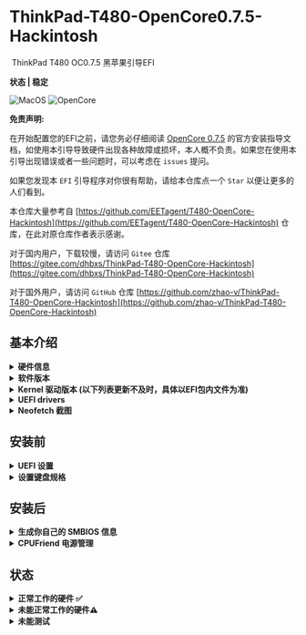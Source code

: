 # ThinkPad-T480-OpenCore0.7.5-Hackintosh
 ThinkPad T480 OC0.7.5 黑苹果引导EFI

**状态 | 稳定**

![MacOS](https://img.shields.io/badge/MacOS-12.0.1-brightgreen) 
![OpenCore](https://img.shields.io/badge/OpenCore-0.7.5-blue.svg)


**免责声明:**

在开始配置您的EFI之前，请您务必仔细阅读 [OpenCore 0.7.5](https://dortania.github.io/OpenCore-Install-Guide/) 的官方安装指导文档，如使用本引导导致硬件出现各种故障或损坏，本人概不负责。如果您在使用本引导出现错误或者一些问题时，可以考虑在 `issues` 提问。

如果您发现本 `EFI` 引导程序对你很有帮助，请给本仓库点一个 `Star` 以便让更多的人们看到。

本仓库大量参考自 [https://github.com/EETagent/T480-OpenCore-Hackintosh](https://github.com/EETagent/T480-OpenCore-Hackintosh) 仓库，在此对原仓库作者表示感谢。

对于国内用户，下载较慢，请访问 `Gitee` 仓库 [https://gitee.com/dhbxs/ThinkPad-T480-OpenCore-Hackintosh](https://gitee.com/dhbxs/ThinkPad-T480-OpenCore-Hackintosh)

对于国外用户，请访问 `GitHub` 仓库 [https://github.com/zhao-v/ThinkPad-T480-OpenCore-Hackintosh](https://github.com/zhao-v/ThinkPad-T480-OpenCore-Hackintosh)

## 基本介绍

<details>
<summary><strong>硬件信息</strong></summary>
<br>

| 类别             | 型号                                        | 备注                                                         |
| ---------------- | ------------------------------------------- | ------------------------------------------------------------ |
| 主板             | 联想 20L系列                                | 7th/8th Generation Intel Processor Family I/O - 9D4E 笔记本芯片组 |
| BIOS             | 联想 N24ET60W (1.35)                        | BIOS程序发布日期: 2020/10/08                                 |
| CPU              | Intel Core i5-8250U [Kaby Lake R] | [英特尔 Core i5-8250U @ 1.60GHz 四核](https://ark.intel.com/content/www/us/en/ark/products/124967/intel-core-i5-8250u-processor-6m-cache-up-to-3-40-ghz.html) |
| GPU              | Intel UHD 620                               | 英特尔 UHD Graphics 620 ( 128 MB / 联想 )                    |
| SSD              | LITEON T11 Plus 256                         | 建兴256G nvme 固态硬盘                                       |
| 内存 `1`          | 8GB DDR4 2666Mhz                          | 海力士(Hynix) DDR4 2666MHz 8GB |
| 内存 `2`          | 8GB DDR4 2400Mhz                          | 金士顿(Kingston) DDR4 2400MHz 8GB |
| 电池             | 单电池                                      | 单个外置电池，无内置电池                                     |
| 相机             | 720p 相机                                   |                                                              |
| WIFI & Bluetooth | Intel Wireless-AC 8265                      | 使用 [AirportItlwm v2.0.0-stable](https://github.com/OpenIntelWireless/itlwm/releases) 驱动 |
| 有线网卡         | Ethernet Connection  I219-V                 | 英特尔 Ethernet Connection  I219-V / 联想                    |
| 声卡             | 瑞昱  @ 英特尔 High Definition Audio 控制器 | alc=11                                                       |
| 键鼠             | PS2 Keyboard & Synaptics TrackPad           | [YogaSMC](https://github.com/zhen-zen/YogaSMC) 用于媒体键（如麦克风开关等）PrtSc映射为F13 |

</details>  

<details>
<summary><strong>软件版本</strong></summary>
<br>

| Component     | Version |
| ------------- | ------- |
| macOS Big Sur | 12.0.1  |
| OpenCore      | v0.7.5  |

</details>

<details>
<summary><strong>Kernel 驱动版本 (以下列表更新不及时，具体以EFI包内文件为准)</strong></summary>
<br>

| Kext                   | Version        |
| :--------------------- | -------------- |
| AirportItlwm           | v2.0.0-stable  |
| AppleALC               | 1.5.7          |
| AppleBacklightSmoother | 1.0.2          |
| BrightnessKeys         | 1.0.1          |
| CPUFriend              | 1.2.3          |
| CPUFriendDataProvider  | i5-8250U       |
| HibernationFixup       | 1.3.9          |
| HoRNDIS                | Disabled, 9.2  |
| IntelBluetoothFirmware | 1.1.2          |
| IntelBluetoothInjector | 1.1.2          |
| IntelMausiEthernet     | 2.5.1.d1       |
| Lilu                   | 1.5.1          |
| NoTouchID              | 1.0.4          |
| NVMeFix                | 1.0.5          |
| RTCMemoryFixup         | 1.0.8          |
| VirtualSMC             | 1.2.0          |
| VoltageShift           | Disabled, 1.22 |
| VoodooPS2Controller    | 2.2.0          |
| VoodooRMI              | 1.3.0          |
| VoodooSMBus            | 3.0.0          |
| WhateverGreen          | 1.4.7          |
| YogaSMC                | 1.4.1          |

</details>

<details>
<summary><strong>UEFI drivers</strong></summary>
<br>

|     Driver      | Version           |
| :-------------: | ----------------- |
|  AudioDxe.efi   | OpenCorePkg 0.7.5 |
|   HfsPlus.efi   | OcBinaryData      |
| OpenCanopy.efi  | OpenCorePkg 0.7.5 |
| OpenRuntime.efi | OpenCorePkg 0.7.5 |

</details>

<details>
    <summary><strong>Neofetch 截图</strong></summary>
    <br>
    <p float="left">
        <img src="https://i.loli.net/2021/02/28/YBIPstrCp7Fc23W.png" alt="Neofetch BigSur" width="350"/>
    </p>
</details> 

## 安装前

<details>  
<summary><strong>UEFI 设置</strong></summary>
<br>
**Security**

- `Security Chip` **Disabled**
- `Memory Protection -> Execution Prevention` **Enabled**
- `Virtualization -> Intel Virtualization Technology` **Enabled**
- `Virtualization -> Intel VT-d Feature` **Enabled**
- `Anti-Theft -> Computrace -> Current Setting` **Disabled**
- `Secure Boot -> Secure Boot` **Disabled**
- `Intel SGX -> Intel SGX Control` **Disabled**
- `Device Guard` **Disabled**

**Startup**

- `UEFI/Legacy Boot` **UEFI Only**
- `CSM Support` **No**

**Thunderbolt**

- `Thunderbolt BIOS Assist Mode` **Disabled**
- `Wake by Thunderbolt(TM) 3` **Disabled**
- `Security Level` **User Authorization**
- `Support in Pre Boot Environment -> Thunderbolt(TM) device` **Enabled**

</details>  

<details>
<summary><strong>设置键盘规格</strong></summary>
<br>

根据你的键盘型号，填入以下值到`config.plist` -> `NVRAM` -> `7C436110-AB2A-4BBB-A880-FE41995C9F82` -> `prev-lang:kbd`

![截屏2021-03-06 下午8.09.10](https://cdn.jsdelivr.net/gh/zhao-v/blog-img@master/uPic/%E6%88%AA%E5%B1%8F2021-03-06%20%E4%B8%8B%E5%8D%888.09.10.png)

- 🇺🇸 | [0] en_US - U.S --> en-US:0 --> 656e2d55 533a30

- 🇨🇿 | [30776] cs - Czech --> cs-CZ:30776 --> 63732d43 5a3a3330 373736

- 🇨🇿 | cs-CZ:0 --> 63732d43 5a3a30

其他型号请查看以下文档：

[AppleKeyboardLayouts.txt](https://github.com/acidanthera/OpenCorePkg/blob/master/Utilities/AppleKeyboardLayouts/AppleKeyboardLayouts.txt)

</details>

## 安装后

<details>  

<summary><strong>生成你自己的 SMBIOS 信息</strong></summary>
<br>

[GenSMBIOS](https://github.com/corpnewt/GenSMBIOS)

- MacBookPro15,2

</details>  

<details>  

<summary><strong>CPUFriend 电源管理</strong></summary>
<br>

如果想要配置自己的CPUFriend驱动，请查看 [here](https://github.com/fewtarius/CPUFriendFriend) 
也可以使用我提供的CPUFriend驱动。

</details>  

## 状态

<details>  

<summary><strong>正常工作的硬件 ✅</strong></summary>

- [x] 电池百分比

- [x] 蓝牙和Wi-Fi - Intel Wireless-AC 8265 (0x0A2B) 

- [x] Boot chime

- [x] Boot menu `OpenCanopy` 

- [x] CPU 电源管理/ 性能`Now on par with Windows without XTU undervolt.`

- [x] FireVault 2 `No config.plist changes needed` 

- [x] GPU UHD 620 显卡硬件加速/性能 

- [x] HDMI 接口`Closed and opened lid. With audio.`

- [x] iMessage, FaceTime, App Store, iTunes Store. **需要生成自己的SMBIOS信息**

- [x] Intel I219V 以太网卡/有线网卡

- [x] 键盘`Volume and brightness hotkeys. Another media keys with YogaSMC.`

- [x] 麦克风`With keyboard switch using ThinkPad Assistant.`

- [x] 声卡Realtek® ALC3287 ("ALC257") Audio

- [x] SD 读卡器/卡槽 `Fortunately, USB connected.`

- [x] 睡眠/唤醒

- [x] 触控板`1-5 fingers swipe works. Emulate force touch using longer and more voluminous touch.`

- [x] 指点杆/小红点`Works perfectly. Just like on Windows or Linux.`

- [x] USB 接口 `USB Map is different for devices with Windows Hello camera.`

- [x] Wifi - Intel Wireless-AC 8265 

- [x] DRM `Widevine, validated on Firefox 82. WhateverGreen's DRM is broken on Big Sur`

</details>  

<details>  

<summary><strong>未能正常工作的硬件⚠️</strong></summary>

- [ ] PM 981 `Still unstable. Could work for some, not for others.`

- [ ] 无线随航`需要更换 Broadcom 网卡`

- [ ] 从OC引导的Windows系统不能正常启动 


</details>  

<details>  

<summary><strong>未能测试</strong></summary>

- [ ] Thunderbolt雷电接口  `没有设备做测试`

</details>  